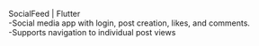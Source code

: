 SocialFeed | Flutter <br>
-Social media app with login, post creation, likes, and comments. <br>
-Supports navigation to individual post views
